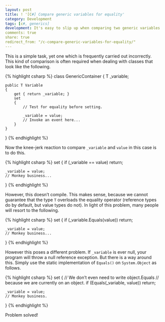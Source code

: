 ```yaml
---
layout: post
title: ! '[C#] Compare generic variables for equality'
category: Development
tags: [c#, generics]
development: It's easy to slip up when comparing two generic variables for equality. See how (and how not) to do it!
comments: true
share: true
redirect_from: "/c-compare-generic-variables-for-equality/"
---
```

This is a simple task, yet one which is frequently carried out incorrectly. This kind of comparison is often required when dealing with classes that look like the following.

{% highlight csharp %}
class GenericContainer<T>
{
    T _variable;

    public T Variable
    {
        get { return _variable; }
        set
        {
            // Test for equality before setting.

            _variable = value;
            // Invoke an event here...
        }
    }
}
{% endhighlight %}

Now the knee-jerk reaction to compare `_variable` and `value` in this case is to do this.

{% highlight csharp %}
set
{
    if (_variable == value)
        return;

    _variable = value;
    // Monkey business...
}
{% endhighlight %}

However, this doesn’t compile. This makes sense, because we cannot guarantee that the type `T` overloads the equality operator (reference types do by default, but value types do not). In light of this problem, many people will resort to the following.

{% highlight csharp %}
set
{
    if (_variable.Equals(value))
        return;

    _variable = value;
    // Monkey business...
}
{% endhighlight %}

However this poses a different problem. If `_variable` is ever null, your program will throw a null reference exception. But there is a way around this. Simply use the static implementation of `Equals()` on `System.Object` as follows.

{% highlight csharp %}
set
{
    // We don’t even need to write object.Equals
    // because we are currently on an object.
    if (Equals(_variable, value))
        return;

    _variable = value;
    // Monkey business.
}
{% endhighlight %}

Problem solved!